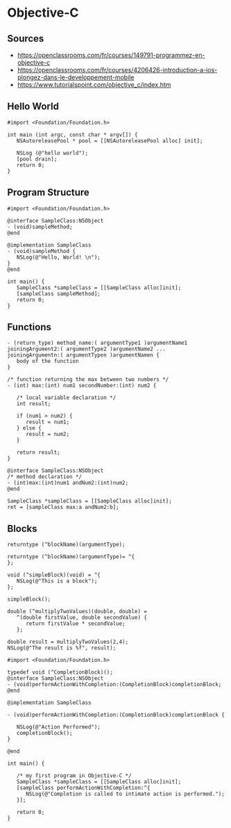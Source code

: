
# Objective-C

## Sources

- https://openclassrooms.com/fr/courses/149791-programmez-en-objective-c
- https://openclassrooms.com/fr/courses/4206426-introduction-a-ios-plongez-dans-le-developpement-mobile
- https://www.tutorialspoint.com/objective_c/index.htm

## Hello World

```
#import <Foundation/Foundation.h>

int main (int argc, const char * argv[]) {
   NSAutoreleasePool * pool = [[NSAutoreleasePool alloc] init];
   
   NSLog (@"hello world");
   [pool drain];
   return 0;
}
```

## Program Structure

```
#import <Foundation/Foundation.h>

@interface SampleClass:NSObject
- (void)sampleMethod;
@end

@implementation SampleClass
- (void)sampleMethod {
   NSLog(@"Hello, World! \n");
}
@end

int main() {
   SampleClass *sampleClass = [[SampleClass alloc]init];
   [sampleClass sampleMethod];
   return 0;
}
```

## Functions

```
- (return_type) method_name:( argumentType1 )argumentName1 
joiningArgument2:( argumentType2 )argumentName2 ... 
joiningArgumentn:( argumentTypen )argumentNamen {
   body of the function
}
```

```
/* function returning the max between two numbers */
- (int) max:(int) num1 secondNumber:(int) num2 {
   
   /* local variable declaration */
   int result;
 
   if (num1 > num2) {
      result = num1;
   } else {
      result = num2;
   }
 
   return result; 
}
```

```
@interface SampleClass:NSObject
/* method declaration */
- (int)max:(int)num1 andNum2:(int)num2;
@end

SampleClass *sampleClass = [[SampleClass alloc]init];
ret = [sampleClass max:a andNum2:b];
```

## Blocks

```
returntype (^blockName)(argumentType);

returntype (^blockName)(argumentType)= ^{
};
```

```
void (^simpleBlock)(void) = ^{
   NSLog(@"This is a block");
};

simpleBlock();
```

```
double (^multiplyTwoValues)(double, double) = 
   ^(double firstValue, double secondValue) {
      return firstValue * secondValue;
   };

double result = multiplyTwoValues(2,4); 
NSLog(@"The result is %f", result);
```

```
#import <Foundation/Foundation.h>

typedef void (^CompletionBlock)();
@interface SampleClass:NSObject
- (void)performActionWithCompletion:(CompletionBlock)completionBlock;
@end

@implementation SampleClass

- (void)performActionWithCompletion:(CompletionBlock)completionBlock {

   NSLog(@"Action Performed");
   completionBlock();
}

@end

int main() {
   
   /* my first program in Objective-C */
   SampleClass *sampleClass = [[SampleClass alloc]init];
   [sampleClass performActionWithCompletion:^{
      NSLog(@"Completion is called to intimate action is performed.");
   }];

   return 0;
}
```

